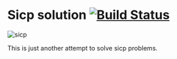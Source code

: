 # Sicp solution [![Build Status](https://travis-ci.org/learn-stuff/sicp.svg?branch=master)](https://travis-ci.org/learn-stuff/sicp)

![sicp](http://i.imgur.com/qbDqYOU.png)

This is just another attempt to solve sicp problems.
